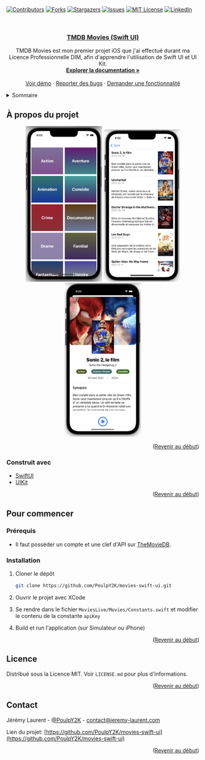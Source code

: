 <div id="top"></div>

[![Contributors][contributors-shield]][contributors-url]
[![Forks][forks-shield]][forks-url]
[![Stargazers][stars-shield]][stars-url]
[![Issues][issues-shield]][issues-url]
[![MIT License][license-shield]][license-url]
[![LinkedIn][linkedin-shield]][linkedin-url]

<!-- PROJECT LOGO -->
<br />
<div align="center">
  <a href="https://github.com/PoulpY2K/movies-swift-ui">
<h3 align="center">TMDB Movies (Swift UI)</h3>
  </a>

  <p align="center">
    TMDB Movies est mon premier projet iOS que j'ai effectué durant ma Licence Professionnelle DIM, afin d'apprendre l'utilisation de Swift UI et UI Kit.
    <br />
    <a href="https://github.com/PoulpY2K/movies-swift-ui"><strong>Explorer la documentation »</strong></a>
    <br />
    <br />
    <a href="https://github.com/PoulpY2K/movies-swift-ui">Voir démo</a>
    ·
    <a href="https://github.com/PoulpY2K/movies-swift-ui/issues">Reporter des bugs</a>
    ·
    <a href="https://github.com/PoulpY2K/movies-swift-ui/issues">Demander une fonctionnalité</a>
  </p>
</div>

<!-- TABLE OF CONTENTS -->
<details>
  <summary>Sommaire</summary>
  <ol>
    <li>
      <a href="#à-propos-du-projet">À propos du projet</a>
      <ul>
        <li><a href="#construit-avec">Construit avec</a></li>
      </ul>
    </li>
    <li>
      <a href="#pour-commencer">Pour commencer</a>
      <ul>
        <li><a href="#prérequis">Prérequis</a></li>
        <li><a href="#installation">Installation</a></li>
      </ul>
    </li>
    <li><a href="#licence">Licence</a></li>
    <li><a href="#contact">Contact</a></li>
  </ol>
</details>

<!-- ABOUT THE PROJECT -->

## À propos du projet

<p align="center">
  <img src="images/screenshot1.png" alt="Screenshot du produit" width="200"/>
  <img src="images/screenshot2.png" alt="Screenshot du produit" width="200"/>
  <img src="images/screenshot3.png" alt="Screenshot du produit" width="200"/>
</p>

<p align="right">(<a href="#top">Revenir au début</a>)</p>

### Construit avec

- [SwiftUI](https://developer.apple.com/xcode/swiftui/)
- [UIKit](https://getuikit.com/)

<p align="right">(<a href="#top">Revenir au début</a>)</p>

<!-- GETTING STARTED -->

## Pour commencer

### Prérequis

- Il faut posséder un compte et une clef d'API sur [TheMovieDB](https://www.themoviedb.org/).

### Installation

1. Cloner le dépôt
   ```sh
   git clone https://github.com/PoulpY2K/movies-swift-ui.git
   ```

2. Ouvrir le projet avec XCode

3. Se rendre dans le fichier ```MoviesLive/Movies/Constants.swift``` et modifier le contenu de la constante ```apiKey```

4. Build et run l'application (sur Simulateur ou iPhone)

<p align="right">(<a href="#top">Revenir au début</a>)</p>

<!-- LICENSE -->

## Licence

Distribué sous la Licence MIT. Voir `LICENSE.md` pour plus d'informations.

<p align="right">(<a href="#top">Revenir au début</a>)</p>

<!-- CONTACT -->

## Contact

Jérémy Laurent - [@PoulpY2K](https://twitter.com/PoulpY2K) - contact@jeremy-laurent.com

Lien du projet: [https://github.com/PoulpY2K/movies-swift-ui](https://github.com/PoulpY2K/movies-swift-ui)

<p align="right">(<a href="#top">Revenir au début</a>)</p>

<!-- MARKDOWN LINKS & IMAGES -->
<!-- https://www.markdownguide.org/basic-syntax/#reference-style-links -->

[contributors-shield]: https://img.shields.io/github/contributors/PoulpY2K/movies-swift-ui.svg?style=for-the-badge
[contributors-url]: https://github.com/PoulpY2K/movies-swift-ui/graphs/contributors
[forks-shield]: https://img.shields.io/github/forks/PoulpY2K/movies-swift-ui.svg?style=for-the-badge
[forks-url]: https://github.com/PoulpY2K/movies-swift-ui/network/members
[stars-shield]: https://img.shields.io/github/stars/PoulpY2K/movies-swift-ui.svg?style=for-the-badge
[stars-url]: https://github.com/PoulpY2K/movies-swift-ui/stargazers
[issues-shield]: https://img.shields.io/github/issues/PoulpY2K/movies-swift-ui.svg?style=for-the-badge
[issues-url]: https://github.com/PoulpY2K/movies-swift-ui/issues
[license-shield]: https://img.shields.io/github/license/PoulpY2K/movies-swift-ui.svg?style=for-the-badge
[license-url]: https://github.com/PoulpY2K/movies-swift-ui/blob/main/LICENSE.txt
[linkedin-shield]: https://img.shields.io/badge/-LinkedIn-black.svg?style=for-the-badge&logo=linkedin&colorB=555
[linkedin-url]: https://www.linkedin.com/in/j%C3%A9r%C3%A9my-laurent-0986981b8/
[product-screenshot]: images/screenshot.png